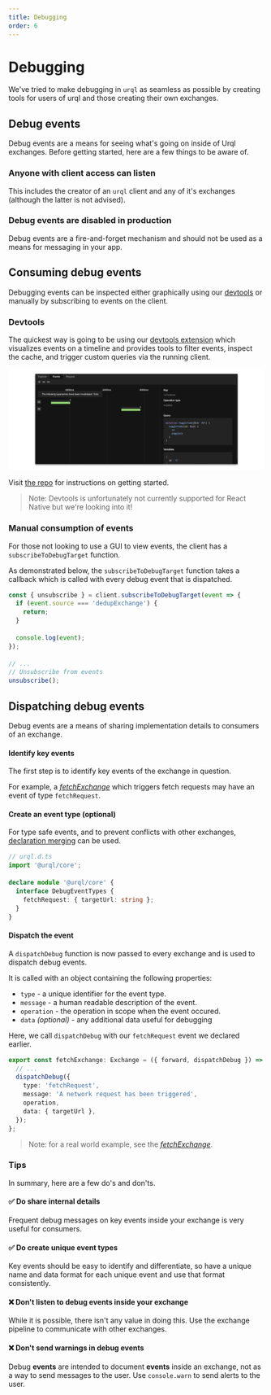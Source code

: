 ```yaml
---
title: Debugging
order: 6
---
```


# Debugging

We've tried to make debugging in `urql` as seamless as possible by creating tools for users of urql and those creating their own exchanges.

## Debug events

Debug events are a means for seeing what's going on inside of Urql exchanges. Before getting started, here are a few things to be aware of.

### Anyone with client access can listen

This includes the creator of an `urql` client and any of it's exchanges (although the latter is not advised).

### Debug events are disabled in production

Debug events are a fire-and-forget mechanism and should not be used as a means for messaging in your app.

## Consuming debug events

Debugging events can be inspected either graphically using our [devtools](https://github.com/FormidableLabs/urql-devtools) or manually by subscribing to events on the client.

### Devtools

The quickest way is going to be using our [devtools extension](https://github.com/FormidableLabs/urql-devtools/) which visualizes events on a timeline and provides tools to filter events, inspect the cache, and trigger custom queries via the running client.

![Urql Devtools Timeline](../assets/devtools-timeline.png)

Visit [the repo](https://github.com/FormidableLabs/urql-devtools/) for instructions on getting started.

> Note: Devtools is unfortunately not currently supported for React Native but we're looking into it!

### Manual consumption of events

For those not looking to use a GUI to view events, the client has a `subscribeToDebugTarget` function.

As demonstrated below, the `subscribeToDebugTarget` function takes a callback which is called with every debug event that is dispatched.

```ts
const { unsubscribe } = client.subscribeToDebugTarget(event => {
  if (event.source === 'dedupExchange') {
    return;
  }

  console.log(event);
});

// ...
// Unsubscribe from events
unsubscribe();
```

## Dispatching debug events

Debug events are a means of sharing implementation details to consumers of an exchange.

#### Identify key events

The first step is to identify key events of the exchange in question.

For example, a [_fetchExchange_](https://github.com/FormidableLabs/urql/blob/master/packages/core/src/exchanges/fetch.ts) which triggers fetch requests may have an event of type `fetchRequest`.

#### Create an event type (optional)

For type safe events, and to prevent conflicts with other exchanges, [declaration merging](https://www.typescriptlang.org/docs/handbook/declaration-merging.html) can be used.

```ts
// urql.d.ts
import '@urql/core';

declare module '@urql/core' {
  interface DebugEventTypes {
    fetchRequest: { targetUrl: string };
  }
}
```

#### Dispatch the event

A `dispatchDebug` function is now passed to every exchange and is used to dispatch debug events.

It is called with an object containing the following properties:

- `type` - a unique identifier for the event type.
- `message` - a human readable description of the event.
- `operation` - the operation in scope when the event occured.
- `data` _(optional)_ - any additional data useful for debugging

Here, we call `dispatchDebug` with our `fetchRequest` event we declared earlier.

```ts
export const fetchExchange: Exchange = ({ forward, dispatchDebug }) => {
  // ...
  dispatchDebug({
    type: 'fetchRequest',
    message: 'A network request has been triggered',
    operation,
    data: { targetUrl },
  });
};
```

> Note: for a real world example, see the [_fetchExchange_](https://github.com/FormidableLabs/urql/blob/master/packages/core/src/exchanges/fetch.ts).

### Tips

In summary, here are a few do's and don'ts.

#### ✅ Do share internal details

Frequent debug messages on key events inside your exchange is very useful for consumers.

#### ✅ Do create unique event types

Key events should be easy to identify and differentiate, so have a unique name and data format for each unique event and use that format consistently.

#### ❌ Don't listen to debug events inside your exchange

While it is possible, there isn't any value in doing this. Use the exchange pipeline to communicate with other exchanges.

#### ❌ Don't send warnings in debug events

Debug **events** are intended to document **events** inside an exchange, not as a way to send messages to the user. Use `console.warn` to send alerts to the user.
